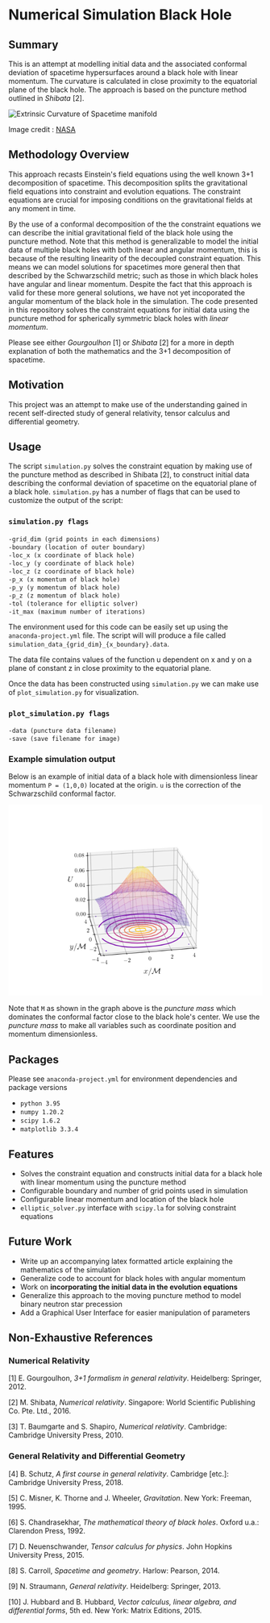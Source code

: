 # Numerical Simulation Black Hole

## Summary

This is an attempt at modelling initial data and the associated conformal deviation of spacetime hypersurfaces around a black hole with linear momentum. The curvature is calculated in close proximity to the equatorial plane of the black hole. The approach is based on the puncture method outlined in _Shibata_ [2].

![Extrinsic Curvature of Spacetime manifold](img/bh_nasa.gif)

Image credit : [NASA](https://www.nasa.gov/feature/goddard/2019/nasa-visualization-shows-a-black-hole-s-warped-world/)

<!-- Please see [numerical_simulation_theory.pdf]() included in this repository for a detailed explanation of:

- Decompostion of Einstein's Field Equations into constraint and evolution equations using 3+1 foliation
- Puncture method for solving the constraint equation -->

## Methodology Overview

This approach recasts Einstein's field equations using the well known 3+1 decomposition of spacetime. This decomposition splits the gravitational field equations into constraint and evolution equations. The constraint equations are crucial for imposing conditions on the gravitational fields at any moment in time.

By the use of a conformal decomposition of the the constraint equations we can describe the initial gravitational field of the black hole using the puncture method. Note that this method is generalizable to model the initial data of multiple black holes with both linear and angular momentum, this is because of the resulting linearity of the decoupled constraint equation. This means we can model solutions for spacetimes more general then that described by the Schwarzschild metric; such as those in which black holes have angular and linear momentum. Despite the fact that this approach is valid for these more general solutions, we have not yet incoporated the angular momentum of the black hole in the simulation. The code presented in this repository solves the constraint equations for initial data using the puncture method for spherically symmetric black holes with _linear momentum_.

Please see either _Gourgoulhon_ [1] or _Shibata_ [2] for a more in depth explanation of both the mathematics and the 3+1 decomposition of spacetime.

<!-- Please see [numerical_simulation_theory.pdf]() for further clarity. -->

## Motivation

This project was an attempt to make use of the understanding gained in recent self-directed study of general relativity, tensor calculus and differential geometry.

## Usage

The script `simulation.py` solves the constraint equation by making use of the puncture method as described in Shibata [2], to construct initial data describing the conformal deviation of spacetime on the equatorial plane of a black hole. `simulation.py` has a number of flags that can be used to customize the output of the script:

### `simulation.py flags`

```
-grid_dim (grid points in each dimensions)
-boundary (location of outer boundary)
-loc_x (x coordinate of black hole)
-loc_y (y coordinate of black hole)
-loc_z (z coordinate of black hole)
-p_x (x momentum of black hole)
-p_y (y momentum of black hole)
-p_z (z momentum of black hole)
-tol (tolerance for elliptic solver)
-it_max (maximum number of iterations)
```

The environment used for this code can be easily set up using the `anaconda-project.yml` file.
The script will will produce a file called `simulation_data_{grid_dim}_{x_boundary}.data`.

The data file contains values of the function u dependent on x and y on a plane of constant z in close proximity to the equatorial plane.

Once the data has been constructed using `simulation.py` we can make use of `plot_simulation.py` for visualization.

### `plot_simulation.py flags`

```
-data (puncture data filename)
-save (save filename for image)
```

### Example simulation output

Below is an example of initial data of a black hole with dimensionless linear momentum `P = (1,0,0)` located at the origin. `u` is the correction of the Schwarzschild conformal factor.

![Conformal deviation of Spacetime manifold](img/example_plot.png)

Note that `M` as shown in the graph above is the _puncture mass_ which dominates the conformal factor close to the black hole's center. We use the _puncture mass_ to make all variables such as coordinate position and momentum dimensionless.

## Packages

Please see `anaconda-project.yml` for environment dependencies and package versions

- `python 3.95`
- `numpy 1.20.2`
- `scipy 1.6.2`
- `matplotlib 3.3.4`

## Features

- Solves the constraint equation and constructs initial data for a black hole with linear momentum using the puncture method
- Configurable boundary and number of grid points used in simulation
- Configurable linear momentum and location of the black hole
- `elliptic_solver.py` interface with `scipy.la` for solving constraint equations

## Future Work

- Write up an accompanying latex formatted article explaining the mathematics of the simulation
- Generalize code to account for black holes with angular momentum
- Work on **incorporating the initial data in the evolution equations**
- Generalize this approach to the moving puncture method to model binary neutron star precession
- Add a Graphical User Interface for easier manipulation of parameters

## Non-Exhaustive References

### Numerical Relativity

[1] E. Gourgoulhon, _3+1 formalism in general relativity_. Heidelberg: Springer, 2012.

[2] M. Shibata, _Numerical relativity_. Singapore: World Scientific Publishing Co. Pte. Ltd., 2016.

[3] T. Baumgarte and S. Shapiro, _Numerical relativity_. Cambridge: Cambridge University Press, 2010.

### General Relativity and Differential Geometry

[4] B. Schutz, _A first course in general relativity_. Cambridge [etc.]: Cambridge University Press, 2018.

[5] C. Misner, K. Thorne and J. Wheeler, _Gravitation_. New York: Freeman, 1995.

[6] S. Chandrasekhar, _The mathematical theory of black holes_. Oxford u.a.: Clarendon Press, 1992.

[7] D. Neuenschwander, _Tensor calculus for physics_. John Hopkins University Press, 2015.

[8] S. Carroll, _Spacetime and geometry_. Harlow: Pearson, 2014.

[9] N. Straumann, _General relativity_. Heidelberg: Springer, 2013.

[10] J. Hubbard and B. Hubbard, _Vector calculus, linear algebra, and differential forms_, 5th ed. New York: Matrix Editions, 2015.
